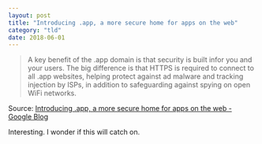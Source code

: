 ```yaml
---
layout: post
title: "Introducing .app, a more secure home for apps on the web"
category: "tld"
date: 2018-06-01
---
```


> A key benefit of the .app domain is that security is built infor you and your users. The big difference is that HTTPS is required to connect to all .app websites, helping protect against ad malware and tracking injection by ISPs, in addition to safeguarding against spying on open WiFi networks.

Source: [Introducing .app, a more secure home for apps on the web - Google Blog](https://blog.google/topics/developers/introducing-app-more-secure-home-apps-web/)

Interesting.  I wonder if this will catch on.
